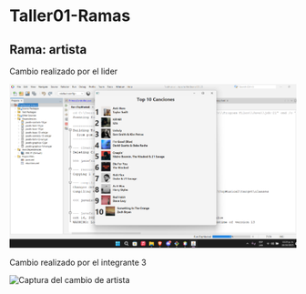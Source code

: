 # Taller01-Ramas

## Rama: artista
Cambio realizado por el lider

![Captura del cambio de titulo](/TopMusical/TopMusical/assets/captura_titulo.png)





Cambio realizado por el integrante 3

![Captura del cambio de artista](Taller01-Ramas/imagen/Cambio1.png)


